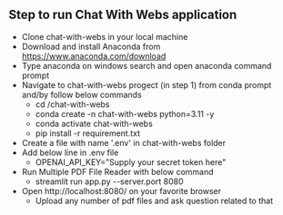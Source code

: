 ## Step to run Chat With Webs application
- Clone chat-with-webs in your local machine
- Download and install Anaconda from https://www.anaconda.com/download
- Type anaconda on windows search and open anaconda command prompt
- Navigate to chat-with-webs progect (in step 1) from conda prompt and/by follow below commands
    * cd <basepath>/chat-with-webs
    * conda create -n chat-with-webs python=3.11 -y
    * conda activate chat-with-webs
    * pip install -r requirement.txt
- Create a file with name '.env' in chat-with-webs folder
- Add below line in .env file
    * OPENAI_API_KEY="Supply your secret token here"
- Run Multiple PDF File Reader with below command
    * streamlit run app.py --server.port 8080
- Open http://localhost:8080/ on your favorite browser
    * Upload any number of pdf files and ask question related to that
